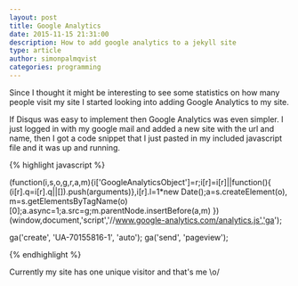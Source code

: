 ```yaml
---
layout: post
title: Google Analytics
date: 2015-11-15 21:31:00
description: How to add google analytics to a jekyll site
type: article
author: simonpalmqvist
categories: programming
---
```


Since I thought it might be interesting to see some statistics on how many people visit my site I started looking into
adding Google Analytics to my site.

If Disqus was easy to implement then Google Analytics was even simpler. I just logged in with my google mail and added
a new site with the url and name, then I got a code snippet that I just pasted in my included javascript file and it
was up and running.

{% highlight javascript %}

(function(i,s,o,g,r,a,m){i['GoogleAnalyticsObject']=r;i[r]=i[r]||function(){
        (i[r].q=i[r].q||[]).push(arguments)},i[r].l=1*new Date();a=s.createElement(o),
    m=s.getElementsByTagName(o)[0];a.async=1;a.src=g;m.parentNode.insertBefore(a,m)
})(window,document,'script','//www.google-analytics.com/analytics.js','ga');

ga('create', 'UA-70155816-1', 'auto');
ga('send', 'pageview');

{% endhighlight %}

Currently my site has one unique visitor and that's me \o/
